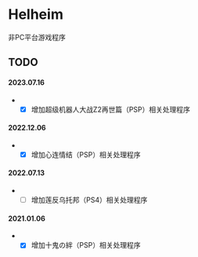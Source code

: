 # Helheim
非PC平台游戏程序
## TODO
#### 2023.07.16
* - [x] 增加超级机器人大战Z2再世篇（PSP）相关处理程序
#### 2022.12.06
* - [x] 增加心连情结（PSP）相关处理程序
#### 2022.07.13
* - [ ] 增加莲反乌托邦（PS4）相关处理程序
#### 2021.01.06
* - [x] 增加十鬼の絆（PSP）相关处理程序